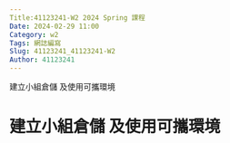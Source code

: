```yaml
---
Title:41123241-W2 2024 Spring 課程
Date: 2024-02-29 11:00
Category: w2
Tags: 網誌編寫
Slug: 41123241_41123241-W2
Author: 41123241
---
```


建立小組倉儲 及使用可攜環境

<!-- PELICAN_END_SUMMARY -->

# 建立小組倉儲 及使用可攜環境


